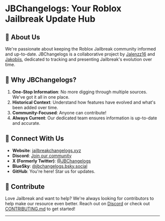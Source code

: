 # JBChangelogs: Your Roblox Jailbreak Update Hub

## 🚓 About Us

We're passionate about keeping the Roblox Jailbreak community informed and up-to-date. JBChangelogs is a collaborative project by [Jalenzz16](https://github.com/Jalenzzz) and [Jakobiis](https://github.com/v3kmmw/), dedicated to tracking and presenting Jailbreak's evolution over time.

## 🌟 Why JBChangelogs?

1. **One-Stop Information**: No more digging through multiple sources. We've got it all in one place.
2. **Historical Context**: Understand how features have evolved and what's been added over time.
3. **Community-Focused**: Anyone can contribute! 
4. **Always Current**: Our dedicated team ensures information is up-to-date and accurate.

## 🔗 Connect With Us

- **Website**: [jailbreakchangelogs.xyz](https://www.jailbreakchangelogs.xyz/)
- **Discord**: [Join our community](https://discord.com/invite/kAuxDntHG9)
- **X (Formerly Twitter)**: [@JBChangelogs](https://x.com/JBChangelogs)
- **BlueSky**:  [@jbchangelogs.bsky.social](https://bsky.app/profile/jbchangelogs.bsky.social)
- **GitHub**: You're here! Star us for updates.

## 🤝 Contribute

Love Jailbreak and want to help? We're always looking for contributors to help make our resource even better. Reach out on [Discord](https://discord.gg/kAuxDntHG9) or check out [CONTRIBUTING.md](https://github.com/JBChangelogs/JailbreakChangelogs/blob/main/CONTRIBUTING.md) to get started!

---
